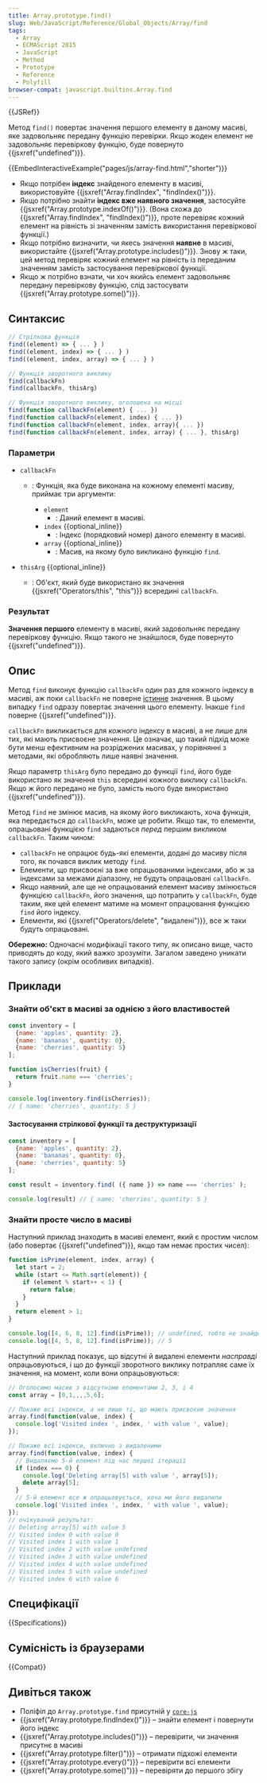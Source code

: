 ```yaml
---
title: Array.prototype.find()
slug: Web/JavaScript/Reference/Global_Objects/Array/find
tags:
  - Array
  - ECMAScript 2015
  - JavaScript
  - Method
  - Prototype
  - Reference
  - Polyfill
browser-compat: javascript.builtins.Array.find
---
```

{{JSRef}}

Метод `find()` повертає значення першого елементу в даному масиві, яке задовольняє передану функцію перевірки. Якщо жоден елемент не задовольняє перевіркову функцію, буде повернуто {{jsxref("undefined")}}.

{{EmbedInteractiveExample("pages/js/array-find.html","shorter")}}

- Якщо потрібен **індекс** знайденого елементу в масиві, використовуйте
  {{jsxref("Array.findIndex", "findIndex()")}}.
- Якщо потрібно знайти **індекс вже наявного значення**, застосуйте
  {{jsxref("Array.prototype.indexOf()")}}. (Вона схожа до {{jsxref("Array.findIndex", "findIndex()")}}, проте перевіряє кожний елемент на рівність зі значенням замість використання перевіркової функції.)
- Якщо потрібно визначити, чи якесь значення **наявне** в масиві, використайте
  {{jsxref("Array.prototype.includes()")}}. Знову ж таки, цей метод перевіряє кожний елемент на рівність із переданим значенням замість застосування перевіркової функції.
- Якщо ж потрібно взнати, чи хоч якийсь елемент задовольняє передану перевіркову функцію, слід застосувати {{jsxref("Array.prototype.some()")}}.

## Синтаксис

```js
// Стрілкова функція
find((element) => { ... } )
find((element, index) => { ... } )
find((element, index, array) => { ... } )

// Функція зворотного виклику
find(callbackFn)
find(callbackFn, thisArg)

// Функція зворотного виклику, оголошена на місці
find(function callbackFn(element) { ... })
find(function callbackFn(element, index) { ... })
find(function callbackFn(element, index, array){ ... })
find(function callbackFn(element, index, array) { ... }, thisArg)
```

### Параметри

- `callbackFn`

  - : Функція, яка буде виконана на кожному елементі масиву, приймає три аргументи:

    - `element`
      - : Даний елемент в масиві.
    - `index` {{optional_inline}}
      - : Індекс (порядковий номер) даного елементу в масиві.
    - `array` {{optional_inline}}
      - : Масив, на якому було викликано функцію `find`.

- `thisArg` {{optional_inline}}
  - : Об'єкт, який буде використано як значення {{jsxref("Operators/this", "this")}} всередині `callbackFn`.

### Результат

**Значення** **першого** елементу в масиві, який задовольняє передану перевіркову функцію. Якщо такого не знайшлося, буде повернуто {{jsxref("undefined")}}.

## Опис

Метод `find` виконує функцію `callbackFn` один раз для кожного індексу в масиві, аж поки `callbackFn` не поверне [істинне](/en-US/docs/Glossary/Truthy) значення. В цьому випадку `find` одразу повертає значення цього елементу. Інакше `find` поверне {{jsxref("undefined")}}.

`callbackFn` викликається для _кожного_ індексу в масиві, а не лише для тих, які мають присвоєне значення. Це означає, що такий підхід може бути менш ефективним на розріджених масивах, у порівнянні з методами, які обробляють лише наявні значення.

Якщо параметр `thisArg` було передано до функції `find`, його буде використано як значення `this` всередині кожного виклику `callbackFn`. Якщо ж його передано не було, замість нього буде використано {{jsxref("undefined")}}.

Метод `find` не змінює масив, на якому його викликають, хоча функція, яка передається до `callbackFn`, може це робити. Якщо так, то елементи, опрацьовані функцією `find` задаються _перед_ першим викликом `callbackFn`. Таким чином:

- `callbackFn` не опрацює будь-які елементи, додані до масиву після того, як почався виклик методу `find`.
- Елементи, що присвоєні за вже опрацьованими індексами, або ж за індексами за межами діапазону, не будуть опрацьовані `callbackFn`.
- Якщо наявний, але ще не опрацьований елемент масиву змінюється функцією `callbackFn`, його значення, що потрапить у `callbackFn`, буде таким, яке цей елемент матиме на момент опрацювання функцією `find` його індексу.
- Елементи, які {{jsxref("Operators/delete", "видалені")}}, все ж таки будуть опрацьовані.

**Обережно:** Одночасні модифікації такого типу, як описано вище, часто приводять до коду, який важко зрозуміти. Загалом заведено уникати такого запису (окрім особливих випадків).

## Приклади

### Знайти об'єкт в масиві за однією з його властивостей

```js
const inventory = [
  {name: 'apples', quantity: 2},
  {name: 'bananas', quantity: 0},
  {name: 'cherries', quantity: 5}
];

function isCherries(fruit) {
  return fruit.name === 'cherries';
}

console.log(inventory.find(isCherries));
// { name: 'cherries', quantity: 5 }
```

#### Застосування стрілкової функції та деструктуризації

```js
const inventory = [
  {name: 'apples', quantity: 2},
  {name: 'bananas', quantity: 0},
  {name: 'cherries', quantity: 5}
];

const result = inventory.find( ({ name }) => name === 'cherries' );

console.log(result) // { name: 'cherries', quantity: 5 }
```

### Знайти просте число в масиві

Наступний приклад знаходить в масиві елемент, який є простим числом (або повертає {{jsxref("undefined")}}, якщо там немає простих чисел):

```js
function isPrime(element, index, array) {
  let start = 2;
  while (start <= Math.sqrt(element)) {
    if (element % start++ < 1) {
      return false;
    }
  }
  return element > 1;
}

console.log([4, 6, 8, 12].find(isPrime)); // undefined, тобто не знайдено
console.log([4, 5, 8, 12].find(isPrime)); // 5
```

Наступний приклад показує, що відсутні й видалені елементи _насправді_ опрацьовуються, і що до функції зворотного виклику потрапляє саме їх значення, на момент, коли вони опрацьовуються:

```js
// Оголосимо масив з відсутніми елементами 2, 3, і 4
const array = [0,1,,,,5,6];

// Покаже всі індекси, а не лише ті, що мають присвоєне значення
array.find(function(value, index) {
  console.log('Visited index ', index, ' with value ', value);
});

// Покаже всі індекси, включно з видаленими
array.find(function(value, index) {
  // Видаляємо 5-й елемент під час першої ітерації
  if (index === 0) {
    console.log('Deleting array[5] with value ', array[5]);
    delete array[5];
  }
  // 5-й елемент все ж опрацьовується, хоча ми його видалили
  console.log('Visited index ', index, ' with value ', value);
});
// очікуваний результат:
// Deleting array[5] with value 5
// Visited index 0 with value 0
// Visited index 1 with value 1
// Visited index 2 with value undefined
// Visited index 3 with value undefined
// Visited index 4 with value undefined
// Visited index 5 with value undefined
// Visited index 6 with value 6
```

## Специфікації

{{Specifications}}

## Сумісність із браузерами

{{Compat}}

## Дивіться також

- Поліфіл до `Array.prototype.find` присутній у [`core-js`](https://github.com/zloirock/core-js#ecmascript-array)
- {{jsxref("Array.prototype.findIndex()")}} – знайти елемент і повернути його індекс
- {{jsxref("Array.prototype.includes()")}} – перевірити, чи значення присутнє в масиві
- {{jsxref("Array.prototype.filter()")}} – отримати підхожі елементи
- {{jsxref("Array.prototype.every()")}} – перевірити всі елементи
- {{jsxref("Array.prototype.some()")}} – перевіряти до першого збігу
